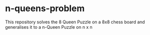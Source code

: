 # n-queens-problem
This repository solves the 8 Queen Puzzle on a 8x8 chess board and generalises it to a n-Queen Puzzle on n x n 

